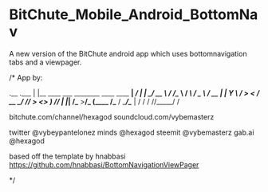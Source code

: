 # BitChute_Mobile_Android_BottomNav
A new version of the BitChute android app which uses bottomnavigation tabs and a viewpager.

/* App by:
 

.__                                             .___
|  |__   ____ ___  ________     ____   ____   __| _/
|  |  \_/ __ \\  \/  /\__  \   / ___\ /  _ \ / __ | 
|   Y  \  ___/ >    <  / __ \_/ /_/  >  <_> ) /_/ | 
|___|  /\___  >__/\_ \(____  /\___  / \____/\____ | 
     \/     \/      \/     \//_____/             \/ 

bitchute.com/channel/hexagod
soundcloud.com/vybemasterz

twitter @vybeypantelonez
minds @hexagod
steemit @vybemasterz
gab.ai @hexagod

based off the template by hnabbasi
https://github.com/hnabbasi/BottomNavigationViewPager
 
 */
